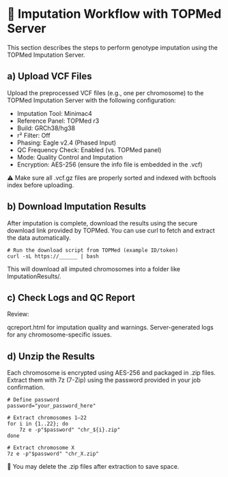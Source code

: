 # 🧬 Imputation Workflow with TOPMed Server
This section describes the steps to perform genotype imputation using the TOPMed Imputation Server.


## a) Upload VCF Files
Upload the preprocessed VCF files (e.g., one per chromosome) to the TOPMed Imputation Server with the following configuration:

  - Imputation Tool: Minimac4
  - Reference Panel: TOPMed r3
  - Build: GRCh38/hg38
  - r² Filter: Off
  - Phasing: Eagle v2.4 (Phased Input)
  - QC Frequency Check: Enabled (vs. TOPMed panel)
  - Mode: Quality Control and Imputation
  - Encryption: AES-256 (ensure the info file is embedded in the .vcf)

⚠️ Make sure all .vcf.gz files are properly sorted and indexed with bcftools index before uploading.

## b) Download Imputation Results
After imputation is complete, download the results using the secure download link provided by TOPMed. You can use curl to fetch and extract the data automatically.

```{bash}
# Run the download script from TOPMed (example ID/token)
curl -sL https://______ | bash
```

This will download all imputed chromosomes into a folder like ImputationResults/.

## c) Check Logs and QC Report
Review:

qcreport.html for imputation quality and warnings.
Server-generated logs for any chromosome-specific issues.

## d) Unzip the Results
Each chromosome is encrypted using AES-256 and packaged in .zip files. Extract them with 7z (7-Zip) using the password provided in your job confirmation.

```{bash}
# Define password
password="your_password_here"

# Extract chromosomes 1–22
for i in {1..22}; do
    7z e -p"$password" "chr_${i}.zip"
done

# Extract chromosome X
7z e -p"$password" "chr_X.zip"
```


🧹 You may delete the .zip files after extraction to save space.











